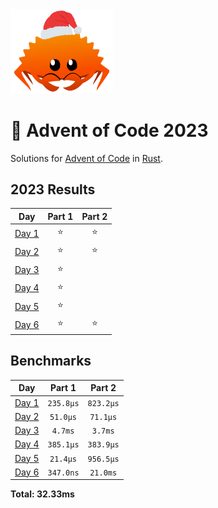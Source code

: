 <img src="./.assets/christmas_ferris.png" width="164">

# 🎄 Advent of Code 2023

Solutions for [Advent of Code](https://adventofcode.com/) in [Rust](https://www.rust-lang.org/).

<!--- advent_readme_stars table --->
## 2023 Results

| Day | Part 1 | Part 2 |
| :---: | :---: | :---: |
| [Day 1](https://adventofcode.com/2023/day/1) | ⭐ | ⭐ |
| [Day 2](https://adventofcode.com/2023/day/2) | ⭐ | ⭐ |
| [Day 3](https://adventofcode.com/2023/day/3) | ⭐ |   |
| [Day 4](https://adventofcode.com/2023/day/4) | ⭐ |   |
| [Day 5](https://adventofcode.com/2023/day/5) | ⭐ |   |
| [Day 6](https://adventofcode.com/2023/day/6) | ⭐ | ⭐ |
<!--- advent_readme_stars table --->

<!--- benchmarking table --->
## Benchmarks

| Day | Part 1 | Part 2 |
| :---: | :---: | :---:  |
| [Day 1](./src/bin/01.rs) | `235.8µs` | `823.2µs` |
| [Day 2](./src/bin/02.rs) | `51.0µs` | `71.1µs` |
| [Day 3](./src/bin/03.rs) | `4.7ms` | `3.7ms` |
| [Day 4](./src/bin/04.rs) | `385.1µs` | `383.9µs` |
| [Day 5](./src/bin/05.rs) | `21.4µs` | `956.5µs` |
| [Day 6](./src/bin/06.rs) | `347.0ns` | `21.0ms` |

**Total: 32.33ms**
<!--- benchmarking table --->
